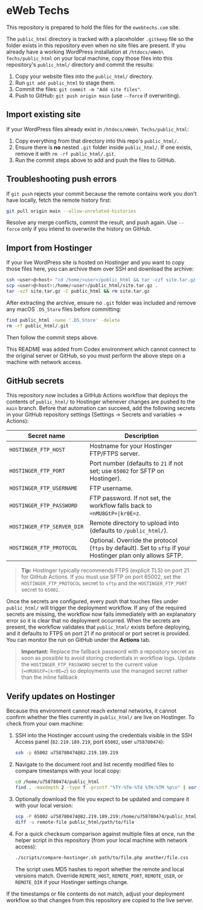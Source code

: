 # eWeb Techs

This repository is prepared to hold the files for the `ewebtechs.com` site.

The `public_html` directory is tracked with a placeholder `.gitkeep` file so the folder exists in this repository even when no site files are present. If you already have a working WordPress installation at `/htdocs/eWeb\ Techs/public_html` on your local machine, copy those files into this repository's `public_html/` directory and commit the results:


1. Copy your website files into the `public_html/` directory.
2. Run `git add public_html` to stage them.
3. Commit the files: `git commit -m "Add site files"`.
4. Push to GitHub: `git push origin main` (use `--force` if overwriting).

## Import existing site

If your WordPress files already exist in `/htdocs/eWeb\ Techs/public_html`:

1. Copy everything from that directory into this repo's `public_html/`.
2. Ensure there is **no** nested `.git` folder inside `public_html/`.
   If one exists, remove it with `rm -rf public_html/.git`.
3. Run the commit steps above to add and push the files to GitHub.

## Troubleshooting push errors

If `git push` rejects your commit because the remote contains work you
don't have locally, fetch the remote history first:

```bash
git pull origin main --allow-unrelated-histories
```

Resolve any merge conflicts, commit the result, and push again. Use
`--force` only if you intend to overwrite the history on GitHub.

## Import from Hostinger

If your live WordPress site is hosted on Hostinger and you want to copy those
files here, you can archive them over SSH and download the archive:

```bash
ssh <user>@<host> "cd /home/<user>/public_html && tar -czf site.tar.gz ."
scp <user>@<host>:/home/<user>/public_html/site.tar.gz .
tar -xzf site.tar.gz -C public_html && rm site.tar.gz
```

After extracting the archive, ensure no `.git` folder was included and remove
any macOS `.DS_Store` files before committing:

```bash
find public_html -name '.DS_Store' -delete
rm -rf public_html/.git
```

Then follow the commit steps above.


This README was added from Codex environment which cannot connect to the
original server or GitHub, so you must perform the above steps on a machine
with network access.

## GitHub secrets

This repository now includes a GitHub Actions workflow that deploys the
contents of `public_html/` to Hostinger whenever changes are pushed to the
`main` branch. Before that automation can succeed, add the following secrets in
your GitHub repository settings (Settings → Secrets and variables → Actions):

| Secret name | Description |
|-------------|-------------|
| `HOSTINGER_FTP_HOST` | Hostname for your Hostinger FTP/FTPS server. |
| `HOSTINGER_FTP_PORT` | Port number (defaults to `21` if not set; use `65002` for SFTP on Hostinger). |
| `HOSTINGER_FTP_USERNAME` | FTP username. |
| `HOSTINGER_FTP_PASSWORD` | FTP password. If not set, the workflow falls back to `=nMU8GtP=\|kr0E=z`. |
| `HOSTINGER_FTP_SERVER_DIR` | Remote directory to upload into (defaults to `/public_html/`). |
| `HOSTINGER_FTP_PROTOCOL` | Optional. Override the protocol (`ftps` by default). Set to `sftp` if your Hostinger plan only allows SFTP. |

> **Tip:** Hostinger typically recommends FTPS (explicit TLS) on port 21 for
> GitHub Actions. If you must use SFTP on port 65002, set the
> `HOSTINGER_FTP_PROTOCOL` secret to `sftp` and the `HOSTINGER_FTP_PORT`
> secret to `65002`.

Once the secrets are configured, every push that touches files under
`public_html/` will trigger the deployment workflow. If any of the required
secrets are missing, the workflow now fails immediately with an explanatory
error so it is clear that no deployment occurred. When the secrets are present,
the workflow validates that `public_html/` exists before deploying, and it
defaults to FTPS on port 21 if no protocol or port secret is provided. You can
monitor the run on GitHub under the **Actions** tab.

> **Important:** Replace the fallback password with a repository secret as soon
> as possible to avoid storing credentials in workflow logs. Update the
> `HOSTINGER_FTP_PASSWORD` secret to the current value (`=nMU8GtP=|kr0E=z`) so
> deployments use the managed secret rather than the inline fallback.

## Verify updates on Hostinger

Because this environment cannot reach external networks, it cannot confirm
whether the files currently in `public_html/` are live on Hostinger. To check
from your own machine:

1. SSH into the Hostinger account using the credentials visible in the SSH
   Access panel (`82.219.189.219`, port `65002`, user `u758780474`):
   ```bash
   ssh -p 65002 u758780474@82.219.189.219
   ```
2. Navigate to the document root and list recently modified files to compare
   timestamps with your local copy:
   ```bash
   cd /home/u758780474/public_html
   find . -maxdepth 2 -type f -printf "%TY-%Tm-%Td %TH:%TM %p\n" | sort
   ```
3. Optionally download the file you expect to be updated and compare it with
   your local version:
   ```bash
   scp -P 65002 u758780474@82.219.189.219:/home/u758780474/public_html/path/to/file ./remote-file
   diff -u remote-file public_html/path/to/file
   ```
4. For a quick checksum comparison against multiple files at once, run the
   helper script in this repository (from your local machine with network
   access):
   ```bash
   ./scripts/compare-hostinger.sh path/to/file.php another/file.css
   ```
   The script uses MD5 hashes to report whether the remote and local versions
   match. Override `REMOTE_HOST`, `REMOTE_PORT`, `REMOTE_USER`, or
   `REMOTE_DIR` if your Hostinger settings change.

If the timestamps or file contents do not match, adjust your deployment
workflow so that changes from this repository are copied to the live server.
